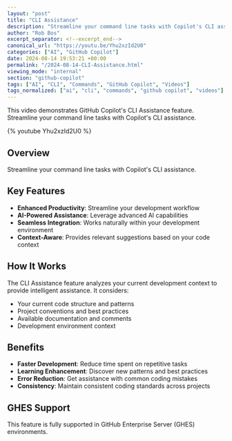 ```yaml
---
layout: "post"
title: "CLI Assistance"
description: "Streamline your command line tasks with Copilot's CLI assistance."
author: "Rob Bos"
excerpt_separator: <!--excerpt_end-->
canonical_url: "https://youtu.be/Yhu2xzId2U0"
categories: ["AI", "GitHub Copilot"]
date: 2024-08-14 19:53:21 +00:00
permalink: "/2024-08-14-CLI-Assistance.html"
viewing_mode: "internal"
section: "github-copilot"
tags: ["AI", "CLI", "Commands", "GitHub Copilot", "Videos"]
tags_normalized: ["ai", "cli", "commands", "github copilot", "videos"]
---
```


This video demonstrates GitHub Copilot's CLI Assistance feature. Streamline your command line tasks with Copilot's CLI assistance.<!--excerpt_end-->

{% youtube Yhu2xzId2U0 %}

## Overview

Streamline your command line tasks with Copilot's CLI assistance.

## Key Features

- **Enhanced Productivity**: Streamline your development workflow
- **AI-Powered Assistance**: Leverage advanced AI capabilities
- **Seamless Integration**: Works naturally within your development environment
- **Context-Aware**: Provides relevant suggestions based on your code context

## How It Works

The CLI Assistance feature analyzes your current development context to provide intelligent assistance. It considers:

- Your current code structure and patterns
- Project conventions and best practices
- Available documentation and comments
- Development environment context

## Benefits

- **Faster Development**: Reduce time spent on repetitive tasks
- **Learning Enhancement**: Discover new patterns and best practices
- **Error Reduction**: Get assistance with common coding mistakes
- **Consistency**: Maintain consistent coding standards across projects

## GHES Support

This feature is fully supported in GitHub Enterprise Server (GHES) environments.
